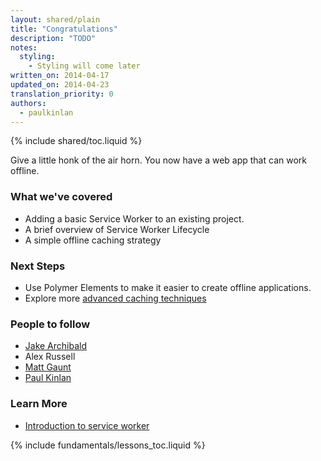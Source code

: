 ```yaml
---
layout: shared/plain
title: "Congratulations"
description: "TODO"
notes:
  styling:
    - Styling will come later
written_on: 2014-04-17
updated_on: 2014-04-23
translation_priority: 0
authors:
  - paulkinlan
---
```


{% include shared/toc.liquid %}

Give a little honk of the air horn. You now have a web app that can work 
offline.

### What we've covered

* Adding a basic Service Worker to an existing project.
* A brief overview of Service Worker Lifecycle
* A simple offline caching strategy

### Next Steps

* Use Polymer Elements to make it easier to create offline applications.
* Explore more [advanced caching 
  techniques](https://jakearchibald.com/2014/offline-cookbook/)

### People to follow

* [Jake Archibald](https://twitter.com/jaffathecake)
* Alex Russell
* [Matt Gaunt](https://twitter.com/gauntface) 
* [Paul Kinlan](https://twitter.com/Paul_Kinlan)

### Learn More

* [Introduction to service 
  worker](http://www.html5rocks.com/en/tutorials/service-worker/introduction/)
  
{% include fundamentals/lessons_toc.liquid %}
